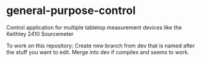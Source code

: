# general-purpose-control
 Control application for multiple tabletop measurement devices like the Keithley 2410 Sourcemeter
 
 To work on this repository:
 Create new branch from dev that is named after the stuff you want to edit.
 Merge into dev if compiles and seems to work.
